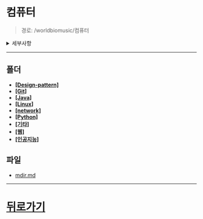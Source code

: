 # 컴퓨터
> 경로: /worldbiomusic/컴퓨터
<details>
<summary>세부사항</summary>

- 폴더: 9
- 파일: 1
</details>

---


## 폴더
- **[[Design-pattern]](./Design-pattern/mdir.md)**
- **[[Git]](./Git/mdir.md)**
- **[[Java]](./Java/mdir.md)**
- **[[Linux]](./Linux/mdir.md)**
- **[[network]](./network/mdir.md)**
- **[[Python]](./Python/mdir.md)**
- **[[기타]](./기타/mdir.md)**
- **[[웹]](./웹/mdir.md)**
- **[[인공지능]](./인공지능/mdir.md)**

## 파일
- [mdir.md](./mdir.md)
---
# [뒤로가기](../mdir.md)
